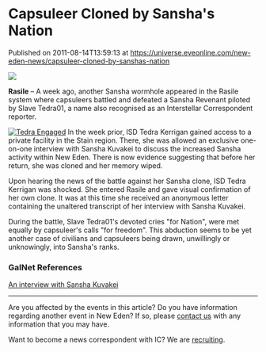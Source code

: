 # Capsuleer Cloned by Sansha's Nation
Published on 2011-08-14T13:59:13 at https://universe.eveonline.com/new-eden-news/capsuleer-cloned-by-sanshas-nation

![](http://www.eve-ic.net/media/assets/icarticlebanner.png)  
  
 **Rasile** – A week ago, another Sansha wormhole appeared in the Rasile system where capsuleers battled and defeated a Sansha Revenant piloted by Slave Tedra01, a name also recognised as an Interstellar Correspondent reporter.   
  
[![Tedra Engaged](http://www.eve-ic.net/media/articles/4699/4699image2thumb.png)](http://www.eve-ic.net/media/igbd/igbd.php?faction=ic&url=http://www.eve-ic.net/media/articles/4699/4699-2.png) In the week prior, ISD Tedra Kerrigan gained access to a private facility in the Stain region. There, she was allowed an exclusive one-on-one interview with Sansha Kuvakei to discuss the increased Sansha activity within New Eden. There is now evidence suggesting that before her return, she was cloned and her memory wiped.   
  
Upon hearing the news of the battle against her Sansha clone, ISD Tedra Kerrigan was shocked. She entered Rasile and gave visual confirmation of her own clone. It was at this time she received an anonymous letter containing the unaltered transcript of her interview with Sansha Kuvakei.   
  
During the battle, Slave Tedra01's devoted cries "for Nation", were met equally by capsuleer's calls "for freedom". This abduction seems to be yet another case of civilians and capsuleers being drawn, unwillingly or unknowingly, into Sansha's ranks.

### GalNet References

[An interview with Sansha Kuvakei](http://www.eveonline.com/news.asp?a=single&nid=4695&tid=7)

* * *

Are you affected by the events in this article? Do you have information regarding another event in New Eden? If so, please [contact us](http://www.eveonline.com/news.asp?a=submitrp) with any information that you may have.  
  
Want to become a news correspondent with IC? We are [recruiting](http://www.eveonline.com/isd.asp).
